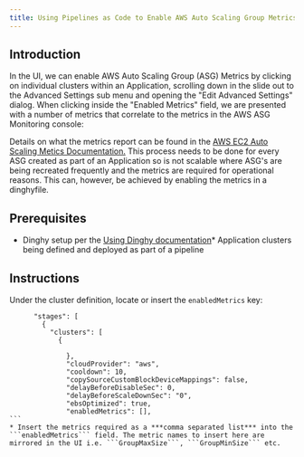 ```yaml
---
title: Using Pipelines as Code to Enable AWS Auto Scaling Group Metrics
---
```


## Introduction
In the UI, we can enable AWS Auto Scaling Group (ASG) Metrics by clicking on individual clusters within an Application, scrolling down in the slide out to the Advanced Settings sub menu and opening the "Edit Advanced Settings" dialog. When clicking inside the "Enabled Metrics" field, we are presented with a number of metrics that correlate to the metrics in the AWS ASG Monitoring console:

Details on what the metrics report can be found in the [AWS EC2 Auto Scaling Metics Documentation.](https://docs.aws.amazon.com/autoscaling/ec2/userguide/as-instance-monitoring.html#available-cloudwatch-metrics)
This process needs to be done for every ASG created as part of an Application so is not scalable where ASG's are being recreated frequently and the metrics are required for operational reasons. This can, however, be achieved by enabling the metrics in a dinghyfile.

## Prerequisites
* Dinghy setup per the [Using Dinghy documentation](https://docs.armory.io/docs/spinnaker-user-guides/using-dinghy/)* Application clusters being defined and deployed as part of a pipeline

## Instructions
Under the cluster definition, locate or insert the ```enabledMetrics``` key:
```
      "stages": [
        {
          "clusters": [
            {
              
              },
              "cloudProvider": "aws",
              "cooldown": 10,
              "copySourceCustomBlockDeviceMappings": false,
              "delayBeforeDisableSec": 0,
              "delayBeforeScaleDownSec": "0",
              "ebsOptimized": true,
              "enabledMetrics": [],
```            ​
* Insert the metrics required as a ***comma separated list*** into the ```enabledMetrics``` field. The metric names to insert here are mirrored in the UI i.e. ```GroupMaxSize```, ```GroupMinSize``` etc.

